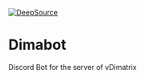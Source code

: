 [![DeepSource](https://deepsource.io/gh/Feleuxens/Dimabot.svg/?label=active+issues)](https://deepsource.io/gh/Feleuxens/Dimabot/?ref=repository-badge)
# Dimabot
Discord Bot for the server of vDimatrix
